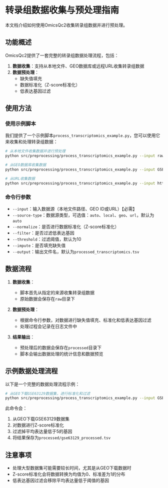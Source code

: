# 转录组数据收集与预处理指南

本文档介绍如何使用OmicsQc2收集转录组数据并进行预处理。

## 功能概述

OmicsQc2提供了一套完整的转录组数据处理流程，包括：

1. **数据收集**：支持从本地文件、GEO数据库或远程URL收集转录组数据
2. **数据预处理**：
   - 缺失值填充
   - 数据标准化（Z-score标准化）
   - 低表达基因过滤

## 使用方法

### 使用示例脚本

我们提供了一个示例脚本`process_transcriptomics_example.py`，您可以使用它来收集和处理转录组数据：

```bash
# 从本地文件收集数据并进行预处理
python src/preprocessing/process_transcriptomics_example.py --input raw/your_data.csv --normalize --filter --threshold 5

# 从GEO数据库收集数据
python src/preprocessing/process_transcriptomics_example.py --input GSE12345 --source-type geo --normalize --impute

# 从URL收集数据
python src/preprocessing/process_transcriptomics_example.py --input https://example.com/data.csv --source-type url --output my_processed_data.tsv
```

### 命令行参数

- `--input`：输入数据源（本地文件路径、GEO ID或URL）【必需】
- `--source-type`：数据源类型，可选值：`auto`、`local`、`geo`、`url`，默认为`auto`
- `--normalize`：是否进行数据标准化（Z-score标准化）
- `--filter`：是否过滤低表达基因
- `--threshold`：过滤阈值，默认为10
- `--impute`：是否填充缺失值
- `--output`：输出文件名，默认为`processed_transcriptomics.tsv`

## 数据流程

1. **数据收集**：
   - 脚本首先从指定的来源收集转录组数据
   - 原始数据会保存在`raw`目录下

2. **数据预处理**：
   - 根据命令行参数，对数据进行缺失值填充、标准化和低表达基因过滤
   - 处理过程会记录在日志文件中

3. **结果输出**：
   - 预处理后的数据会保存在`processed`目录下
   - 脚本会输出数据处理的统计信息和数据预览

## 示例数据处理流程

以下是一个完整的数据处理流程示例：

```bash
# 从GEO下载GSE63129数据集，进行标准化和过滤
python src/preprocessing/process_transcriptomics_example.py --input GSE63129 --source-type geo --normalize --filter --threshold 5 --output gse63129_processed.tsv
```

此命令会：
1. 从GEO下载GSE63129数据集
2. 对数据进行Z-score标准化
3. 过滤掉平均表达量低于5的基因
4. 将结果保存为`processed/gse63129_processed.tsv`

## 注意事项

- 处理大型数据集可能需要较长时间，尤其是从GEO下载数据时
- Z-score标准化会将数据转换为均值为0、标准差为1的分布
- 低表达基因过滤会移除平均表达量低于阈值的基因 